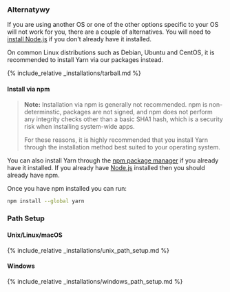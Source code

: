 ### Alternatywy

If you are using another OS or one of the other options specific to your OS will not work for you, there are a couple of alternatives. You will need to [install Node.js](https://nodejs.org/) if you don't already have it installed.

On common Linux distributions such as Debian, Ubuntu and CentOS, it is recommended to install Yarn via our packages instead.

{% include_relative _installations/tarball.md %}

#### Install via npm

> **Note:** Installation via npm is generally not recommended. npm is non-determinstic, packages are not signed, and npm does not perform any integrity checks other than a basic SHA1 hash, which is a security risk when installing system-wide apps.
> 
> For these reasons, it is highly recommended that you install Yarn through the installation method best suited to your operating system.

You can also install Yarn through the [npm package manager](http://npmjs.org/) if you already have it installed. If you already have [Node.js](https://nodejs.org/) installed then you should already have npm.

Once you have npm installed you can run:

```sh
npm install --global yarn
```

### Path Setup

#### Unix/Linux/macOS

{% include_relative _installations/unix_path_setup.md %}

#### Windows

{% include_relative _installations/windows_path_setup.md %}